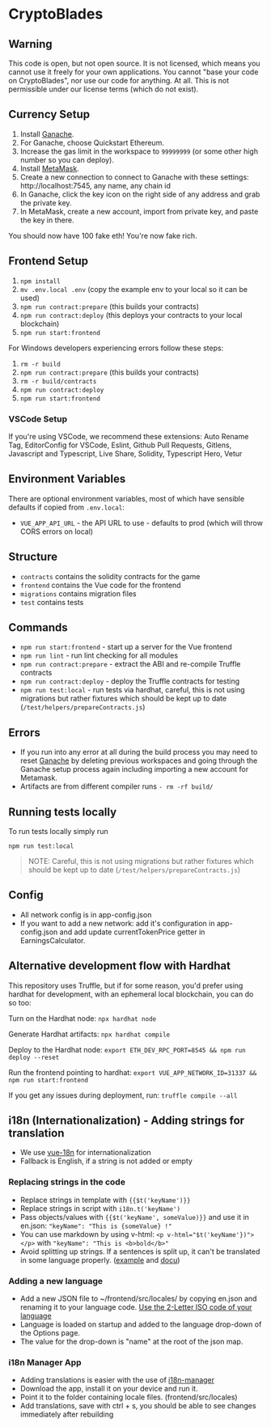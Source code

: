 # CryptoBlades

## Warning

This code is open, but not open source. It is not licensed, which means you cannot use it freely for your own applications. You cannot "base your code on CryptoBlades", nor use our code for anything. At all. This is not permissible under our license terms (which do not exist).

## Currency Setup

1. Install [Ganache](https://www.trufflesuite.com/ganache).
1. For Ganache, choose Quickstart Ethereum.
1. Increase the gas limit in the workspace to `99999999` (or some other high number so you can deploy).
1. Install [MetaMask](https://metamask.io/).
1. Create a new connection to connect to Ganache with these settings: http://localhost:7545, any name, any chain id
1. In Ganache, click the key icon on the right side of any address and grab the private key.
1. In MetaMask, create a new account, import from private key, and paste the key in there.

You should now have 100 fake eth! You're now fake rich.

## Frontend Setup

1. `npm install`
1. `mv .env.local .env` (copy the example env to your local so it can be used)
1. `npm run contract:prepare` (this builds your contracts)
1. `npm run contract:deploy` (this deploys your contracts to your local blockchain)
1. `npm run start:frontend`

For Windows developers experiencing errors follow these steps:

1. `rm -r build`
1. `npm run contract:prepare` (this builds your contracts)
1. `rm -r build/contracts`
1. `npm run contract:deploy`
1. `npm run start:frontend`

### VSCode Setup

If you're using VSCode, we recommend these extensions: Auto Rename Tag, EditorConfig for VSCode, Eslint, Github Pull Requests, Gitlens, Javascript and Typescript, Live Share, Solidity, Typescript Hero, Vetur

## Environment Variables

There are optional environment variables, most of which have sensible defaults if copied from `.env.local`:

- `VUE_APP_API_URL` - the API URL to use - defaults to prod (which will throw CORS errors on local)

## Structure

- `contracts` contains the solidity contracts for the game
- `frontend` contains the Vue code for the frontend
- `migrations` contains migration files
- `test` contains tests

## Commands

- `npm run start:frontend` - start up a server for the Vue frontend
- `npm run lint` - run lint checking for all modules
- `npm run contract:prepare` - extract the ABI and re-compile Truffle contracts
- `npm run contract:deploy` - deploy the Truffle contracts for testing
- `npm run test:local` - run tests via hardhat, careful, this is not using migrations but rather fixtures which should be kept up to date (`/test/helpers/prepareContracts.js`)

## Errors

- If you run into any error at all during the build process you may need to reset [Ganache](https://www.trufflesuite.com/ganache) by deleting previous workspaces and going through the Ganache setup process again including importing a new account for Metamask.
- Artifacts are from different compiler runs `- rm -rf build/`

## Running tests locally

To run tests locally simply run

`npm run test:local`

> NOTE: Careful, this is not using migrations but rather fixtures which should be kept up to date (`/test/helpers/prepareContracts.js`)

## Config

- All network config is in app-config.json
- If you want to add a new network: add it's configuration in app-config.json and add update currentTokenPrice getter in EarningsCalculator.

## Alternative development flow with Hardhat

This repository uses Truffle, but if for some reason, you'd prefer using hardhat for development, with an ephemeral local blockchain, you can do so too:

Turn on the Hardhat node:
`npx hardhat node`

Generate Hardhat artifacts:
`npx hardhat compile`

Deploy to the Hardhat node:
`export ETH_DEV_RPC_PORT=8545 && npm run deploy --reset`

Run the frontend pointing to hardhat:
`export VUE_APP_NETWORK_ID=31337 && npm run start:frontend`

If you get any issues during deployment, run:
`truffle compile --all`

## i18n (Internationalization) - Adding strings for translation

- We use [vue-18n](https://kazupon.github.io/vue-i18n/) for internationalization
- Fallback is English, if a string is not added or empty

### Replacing strings in the code

- Replace strings in template with `{{$t('keyName')}}`
- Replace strings in script with `i18n.t('keyName')`
- Pass objects/values with `{{$t('keyName', someValue)}}` and use it in en.json:
  `"keyName": "This is {someValue} !"`
- You can use markdown by using v-html:
  `<p v-html="$t('keyName'})"></p>` with `"keyName": "This is <b>bold</b>"`
- Avoid splitting up strings. If a sentences is split up, it can't be translated in some language properly. ([example](https://github.com/CryptoBlades/cryptoblades/blob/57eb5224f2a2149ccb9f3e5f52bb54eb700dbe53/frontend/src/views/Plaza.vue#L22-L24) and [docu](https://kazupon.github.io/vue-i18n/guide/interpolation.html#basic-usage))

### Adding a new language

- Add a new JSON file to ~/frontend/src/locales/ by copying en.json and renaming it to your language code.
  [Use the 2-Letter ISO code of your language](https://en.wikipedia.org/wiki/List_of_ISO_639-1_codes)
- Language is loaded on startup and added to the language drop-down of the Options page.
- The value for the drop-down is "name" at the root of the json map.


### i18n Manager App

- Adding translations is easier with the use of [i18n-manager](https://www.electronjs.org/apps/i18n-manager)
- Download the app, install it on your device and run it.
- Point it to the folder containing locale files. (frontend/src/locales)
- Add translations, save with ctrl + s, you should be able to see changes immediately after rebuilding
